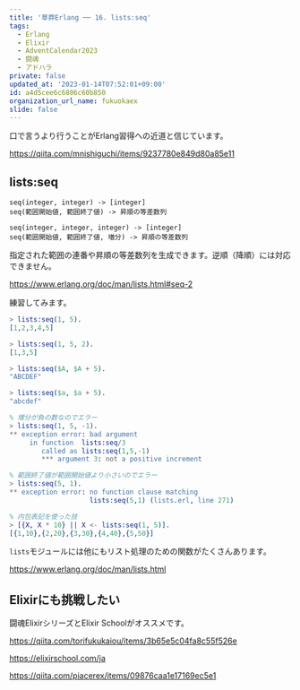 ```yaml
---
title: '草莽Erlang ── 16. lists:seq'
tags:
  - Erlang
  - Elixir
  - AdventCalendar2023
  - 闘魂
  - アドハラ
private: false
updated_at: '2023-01-14T07:52:01+09:00'
id: a4d5cee6c6806c60b850
organization_url_name: fukuokaex
slide: false
---
```

口で言うより行うことがErlang習得への近道と信じています。

https://qiita.com/mnishiguchi/items/9237780e849d80a85e11

## lists:seq

```
seq(integer, integer) -> [integer]
seq(範囲開始値, 範囲終了値) -> 昇順の等差数列

seq(integer, integer, integer) -> [integer]
seq(範囲開始値, 範囲終了値, 増分) -> 昇順の等差数列
```

指定された範囲の連番や昇順の等差数列を生成できます。逆順（降順）には対応できません。

https://www.erlang.org/doc/man/lists.html#seq-2

練習してみます。

```erlang
> lists:seq(1, 5).
[1,2,3,4,5]

> lists:seq(1, 5, 2).
[1,3,5]

> lists:seq($A, $A + 5).
"ABCDEF"

> lists:seq($a, $a + 5).
"abcdef"

% 増分が負の数なのでエラー
> lists:seq(1, 5, -1).
** exception error: bad argument
     in function  lists:seq/3
        called as lists:seq(1,5,-1)
        *** argument 3: not a positive increment

% 範囲終了値が範囲開始値より小さいのでエラー
> lists:seq(5, 1).
** exception error: no function clause matching
                    lists:seq(5,1) (lists.erl, line 271)

% 内包表記を使った技
> [{X, X * 10} || X <- lists:seq(1, 5)].
[{1,10},{2,20},{3,30},{4,40},{5,50}]
```

`lists`モジュールには他にもリスト処理のための関数がたくさんあります。

https://www.erlang.org/doc/man/lists.html

## Elixirにも挑戦したい

闘魂ElixirシリーズとElixir Schoolがオススメです。

https://qiita.com/torifukukaiou/items/3b65e5c04fa8c55f526e

https://elixirschool.com/ja

https://qiita.com/piacerex/items/09876caa1e17169ec5e1
